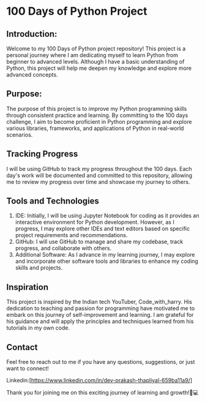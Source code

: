 # 100 Days of Python Project

## Introduction: 
Welcome to my 100 Days of Python project repository! This project is a personal journey where I am dedicating myself to learn Python from beginner to advanced levels. Although I have a basic understanding of Python, this project will help me deepen my knowledge and explore more advanced concepts.

 

## Purpose: 
The purpose of this project is to improve my Python programming skills through consistent practice and learning. By committing to the 100 days challenge, I aim to become proficient in Python programming and explore various libraries, frameworks, and applications of Python in real-world scenarios.


## Tracking Progress
I will be using GitHub to track my progress throughout the 100 days. Each day's work will be documented and committed to this repository, allowing me to review my progress over time and showcase my journey to others.

## Tools and Technologies
1. IDE: Initially, I will be using Jupyter Notebook for coding as it provides an interactive environment for Python development. However, as I progress, I may explore other IDEs and text editors based on specific project requirements and recommendations.
2. GitHub: I will use GitHub to manage and share my codebase, track progress, and collaborate with others.
3. Additional Software: As I advance in my learning journey, I may explore and incorporate other software tools and libraries to enhance my coding skills and projects.

## Inspiration
This project is inspired by the Indian tech YouTuber, Code_with_harry. His dedication to teaching and passion for programming have motivated me to embark on this journey of self-improvement and learning. I am grateful for his guidance and will apply the principles and techniques learned from his tutorials in my own code.

## Contact
Feel free to reach out to me if you have any questions, suggestions, or just want to connect!

Linkedin:[https://www.linkedin.com/in/dev-prakash-thapliyal-659ba11a9/]

Thank you for joining me on this exciting journey of learning and growth!🐍💻
